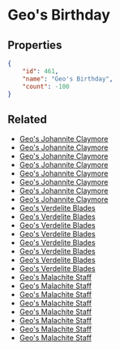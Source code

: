 # Geo's Birthday

<no description available>

## Properties

```json
{
    "id": 461,
    "name": "Geo's Birthday",
    "count": -100
}
```

## Related

- [Geo's Johannite Claymore](../items/14547-geo-s-johannite-claymore.md)
- [Geo's Johannite Claymore](../items/14548-geo-s-johannite-claymore.md)
- [Geo's Johannite Claymore](../items/14549-geo-s-johannite-claymore.md)
- [Geo's Johannite Claymore](../items/14550-geo-s-johannite-claymore.md)
- [Geo's Johannite Claymore](../items/14551-geo-s-johannite-claymore.md)
- [Geo's Johannite Claymore](../items/14552-geo-s-johannite-claymore.md)
- [Geo's Johannite Claymore](../items/14553-geo-s-johannite-claymore.md)
- [Geo's Johannite Claymore](../items/14554-geo-s-johannite-claymore.md)
- [Geo's Verdelite Blades](../items/14555-geo-s-verdelite-blades.md)
- [Geo's Verdelite Blades](../items/14556-geo-s-verdelite-blades.md)
- [Geo's Verdelite Blades](../items/14557-geo-s-verdelite-blades.md)
- [Geo's Verdelite Blades](../items/14558-geo-s-verdelite-blades.md)
- [Geo's Verdelite Blades](../items/14559-geo-s-verdelite-blades.md)
- [Geo's Verdelite Blades](../items/14560-geo-s-verdelite-blades.md)
- [Geo's Verdelite Blades](../items/14561-geo-s-verdelite-blades.md)
- [Geo's Verdelite Blades](../items/14562-geo-s-verdelite-blades.md)
- [Geo's Malachite Staff](../items/14563-geo-s-malachite-staff.md)
- [Geo's Malachite Staff](../items/14564-geo-s-malachite-staff.md)
- [Geo's Malachite Staff](../items/14565-geo-s-malachite-staff.md)
- [Geo's Malachite Staff](../items/14566-geo-s-malachite-staff.md)
- [Geo's Malachite Staff](../items/14567-geo-s-malachite-staff.md)
- [Geo's Malachite Staff](../items/14568-geo-s-malachite-staff.md)
- [Geo's Malachite Staff](../items/14569-geo-s-malachite-staff.md)
- [Geo's Malachite Staff](../items/14570-geo-s-malachite-staff.md)

